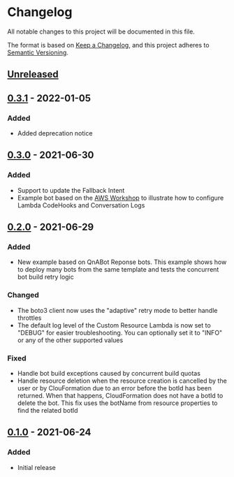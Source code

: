 # Changelog
All notable changes to this project will be documented in this file.

The format is based on [Keep a Changelog](https://keepachangelog.com/en/1.0.0/),
and this project adheres to [Semantic Versioning](https://semver.org/spec/v2.0.0.html).

## [Unreleased]

## [0.3.1] - 2022-01-05
### Added
- Added deprecation notice

## [0.3.0] - 2021-06-30
### Added
- Support to update the Fallback Intent
- Example bot based on the [AWS Workshop](https://amazonlex.workshop.aws/) to
  illustrate how to configure Lambda CodeHooks and Conversation Logs

## [0.2.0] - 2021-06-29
### Added
- New example based on QnABot Reponse bots. This example shows how to deploy
  many bots from the same template and tests the concurrent bot build
  retry logic
### Changed
- The boto3 client now uses the "adaptive" retry mode to better handle
  throttles
- The default log level of the Custom Resource Lambda is now set to "DEBUG"
  for easier troubleshooting. You can optionally set it to "INFO" or any
  of the other supported values
### Fixed
- Handle bot build exceptions caused by concurrent build quotas
- Handle resource deletion when the resource creation is cancelled by the
  user or by ClouFormation due to an error before the botId has been
  returned. When that happens, CloudFormation does not have a botId to
  delete the bot. This fix uses the botName from resource properties to
  find the related botId

## [0.1.0] - 2021-06-24
### Added
- Initial release

[Unreleased]: https://github.com/aws-samples/aws-lex-v2-cfn-cr/compare/v0.3.1...develop
[0.3.1]: https://github.com/aws-samples/aws-lex-v2-cfn-cr/compare/v0.3.0...v0.3.1
[0.3.0]: https://github.com/aws-samples/aws-lex-v2-cfn-cr/compare/v0.2.0...v0.3.0
[0.2.0]: https://github.com/aws-samples/aws-lex-v2-cfn-cr/compare/v0.1.0...v0.2.0
[0.1.0]: https://github.com/aws-samples/aws-lex-v2-cfn-cr/releases/tag/v0.1.0